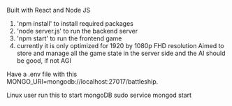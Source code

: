 Built with React and Node JS
1. 'npm install' to install required packages
2. 'node server.js' to run the backend server
3. 'npm start' to run the frontend game
4. currently it is only optimized for 1920 by 1080p FHD resolution
Aimed to store and manage all the game state in the server side and the AI should be good, if not AGI

Have a .env file with this
MONGO_URI=mongodb://localhost:27017/battleship.

Linux user run this to start mongoDB
sudo service mongod start